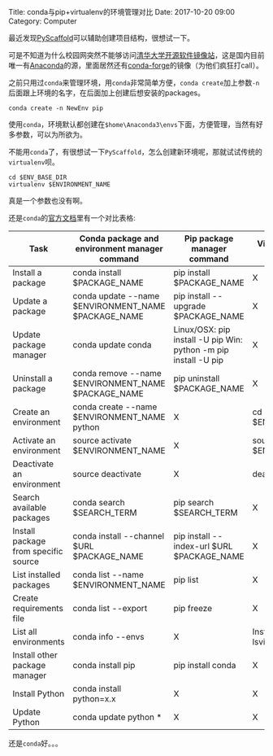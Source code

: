Title: conda与pip+virtualenv的环境管理对比
Date: 2017-10-20 09:00
Category: Computer

最近发现[PyScaffold](https://pyscaffold.readthedocs.io/en/v2.5.8/features.html)可以辅助创建项目结构，很想试一下。

可是不知道为什么校园网突然不能够访问[清华大学开源软件镜像站](https://mirrors.tuna.tsinghua.edu.cn/)，这是国内目前唯一有[Anaconda](https://mirrors.tuna.tsinghua.edu.cn/anaconda/)的源，里面居然还有[conda-forge](https://conda-forge.org/)的镜像（为他们疯狂打call）。

之前只用过`conda`来管理环境，用`conda`非常简单方便，`conda create`加上参数`-n`后面跟上环境的名字，在后面加上创建后想安装的packages。

```
conda create -n NewEnv pip
```

使用`conda`，环境默认都创建在`$home\Anaconda3\envs`下面，方便管理，当然有好多参数，可以为所欲为。

不能用`conda`了，有很想试一下`PyScaffold`，怎么创建新环境呢，那就试试传统的`virtualenv`呗。

```
cd $ENV_BASE_DIR
virtualenv $ENVIRONMENT_NAME
```

真是一个参数也没有啊。

还是`conda`的[官方文档](https://docs.anaconda.com/_downloads/conda-pip-virtualenv-translator.html)里有一个对比表格:

| Task | Conda package and environment manager command | Pip package manager command | Virtualenv environment manager command |
|--------------------------------------|-----------------------------------------------------|-----------------------------------------------------------------|-----------------------------------------------------|
| Install a package | conda install $PACKAGE_NAME | pip install $PACKAGE_NAME | X |
| Update a package | conda update --name $ENVIRONMENT_NAME $PACKAGE_NAME | pip install --upgrade $PACKAGE_NAME | X |
| Update package manager | conda update conda | Linux/OSX: pip install -U pip Win: python -m pip install -U pip | X |
| Uninstall a package | conda remove --name $ENVIRONMENT_NAME $PACKAGE_NAME | pip uninstall $PACKAGE_NAME | X |
| Create an environment | conda create --name $ENVIRONMENT_NAME python | X | cd $ENV_BASE_DIR; virtualenv $ENVIRONMENT_NAME |
| Activate an environment | source activate $ENVIRONMENT_NAME | X | source $ENV_BASE_DIR/ $ENVIRONMENT_NAME/bin/activate |
| Deactivate an environment | source deactivate | X | deactivate |
| Search available packages | conda search $SEARCH_TERM | pip search $SEARCH_TERM | X |
| Install package from specific source | conda install --channel $URL $PACKAGE_NAME | pip install --index-url $URL $PACKAGE_NAME | X |
| List installed packages | conda list --name $ENVIRONMENT_NAME | pip list | X |
| Create requirements file | conda list --export | pip freeze | X |
| List all environments | conda info --envs | X | Install virtualenv wrapper, then lsvirtualenv |
| Install other package manager | conda install pip | pip install conda | X |
| Install Python | conda install python=x.x | X | X |
| Update Python | conda update python * | X | X |

还是`conda`好。。。